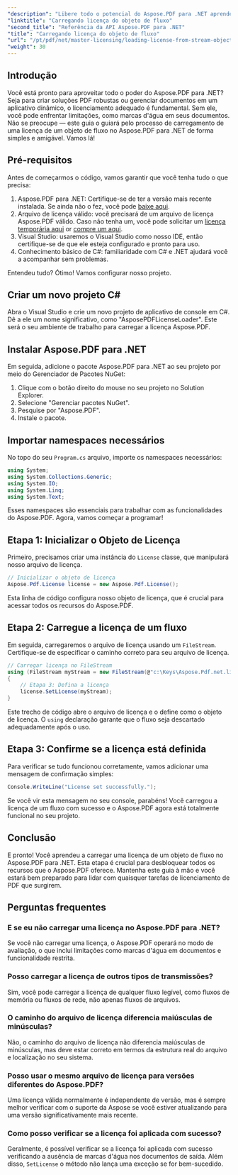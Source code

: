 ```yaml
---
"description": "Libere todo o potencial do Aspose.PDF para .NET aprendendo como carregar uma licença de um fluxo. Este guia completo fornece instruções passo a passo."
"linktitle": "Carregando licença do objeto de fluxo"
"second_title": "Referência da API Aspose.PDF para .NET"
"title": "Carregando licença do objeto de fluxo"
"url": "/pt/pdf/net/master-licensing/loading-license-from-stream-object/"
"weight": 30
---
```


## Introdução

Você está pronto para aproveitar todo o poder do Aspose.PDF para .NET? Seja para criar soluções PDF robustas ou gerenciar documentos em um aplicativo dinâmico, o licenciamento adequado é fundamental. Sem ele, você pode enfrentar limitações, como marcas d'água em seus documentos. Não se preocupe — este guia o guiará pelo processo de carregamento de uma licença de um objeto de fluxo no Aspose.PDF para .NET de forma simples e amigável. Vamos lá!

## Pré-requisitos

Antes de começarmos o código, vamos garantir que você tenha tudo o que precisa:

1. Aspose.PDF para .NET: Certifique-se de ter a versão mais recente instalada. Se ainda não o fez, você pode [baixe aqui](https://releases.aspose.com/pdf/net/).
2. Arquivo de licença válido: você precisará de um arquivo de licença Aspose.PDF válido. Caso não tenha um, você pode solicitar um [licença temporária aqui](https://purchase.aspose.com/tempouary-license/) or [compre um aqui](https://purchase.aspose.com/buy).
3. Visual Studio: usaremos o Visual Studio como nosso IDE, então certifique-se de que ele esteja configurado e pronto para uso.
4. Conhecimento básico de C#: familiaridade com C# e .NET ajudará você a acompanhar sem problemas.

Entendeu tudo? Ótimo! Vamos configurar nosso projeto.

## Criar um novo projeto C#

Abra o Visual Studio e crie um novo projeto de aplicativo de console em C#. Dê a ele um nome significativo, como "AsposePDFLicenseLoader". Este será o seu ambiente de trabalho para carregar a licença Aspose.PDF.

## Instalar Aspose.PDF para .NET

Em seguida, adicione o pacote Aspose.PDF para .NET ao seu projeto por meio do Gerenciador de Pacotes NuGet:

1. Clique com o botão direito do mouse no seu projeto no Solution Explorer.
2. Selecione "Gerenciar pacotes NuGet".
3. Pesquise por "Aspose.PDF".
4. Instale o pacote.

## Importar namespaces necessários

No topo do seu `Program.cs` arquivo, importe os namespaces necessários:

```csharp
using System;
using System.Collections.Generic;
using System.IO;
using System.Linq;
using System.Text;
```

Esses namespaces são essenciais para trabalhar com as funcionalidades do Aspose.PDF. Agora, vamos começar a programar!

## Etapa 1: Inicializar o Objeto de Licença

Primeiro, precisamos criar uma instância do `License` classe, que manipulará nosso arquivo de licença.

```csharp
// Inicializar o objeto de licença
Aspose.Pdf.License license = new Aspose.Pdf.License();
```

Esta linha de código configura nosso objeto de licença, que é crucial para acessar todos os recursos do Aspose.PDF.

## Etapa 2: Carregue a licença de um fluxo

Em seguida, carregaremos o arquivo de licença usando um `FileStream`. Certifique-se de especificar o caminho correto para seu arquivo de licença.

```csharp
// Carregar licença no FileStream
using (FileStream myStream = new FileStream(@"c:\Keys\Aspose.Pdf.net.lic", FileMode.Open))
{
    // Etapa 3: Defina a licença
    license.SetLicense(myStream);
}
```

Este trecho de código abre o arquivo de licença e o define como o objeto de licença. O `using` declaração garante que o fluxo seja descartado adequadamente após o uso.

## Etapa 3: Confirme se a licença está definida

Para verificar se tudo funcionou corretamente, vamos adicionar uma mensagem de confirmação simples:

```csharp
Console.WriteLine("License set successfully.");
```

Se você vir esta mensagem no seu console, parabéns! Você carregou a licença de um fluxo com sucesso e o Aspose.PDF agora está totalmente funcional no seu projeto.

## Conclusão

E pronto! Você aprendeu a carregar uma licença de um objeto de fluxo no Aspose.PDF para .NET. Esta etapa é crucial para desbloquear todos os recursos que o Aspose.PDF oferece. Mantenha este guia à mão e você estará bem preparado para lidar com quaisquer tarefas de licenciamento de PDF que surgirem.

## Perguntas frequentes

### E se eu não carregar uma licença no Aspose.PDF para .NET?  
Se você não carregar uma licença, o Aspose.PDF operará no modo de avaliação, o que inclui limitações como marcas d'água em documentos e funcionalidade restrita.

### Posso carregar a licença de outros tipos de transmissões?  
Sim, você pode carregar a licença de qualquer fluxo legível, como fluxos de memória ou fluxos de rede, não apenas fluxos de arquivos.

### O caminho do arquivo de licença diferencia maiúsculas de minúsculas?  
Não, o caminho do arquivo de licença não diferencia maiúsculas de minúsculas, mas deve estar correto em termos da estrutura real do arquivo e localização no seu sistema.

### Posso usar o mesmo arquivo de licença para versões diferentes do Aspose.PDF?  
Uma licença válida normalmente é independente de versão, mas é sempre melhor verificar com o suporte da Aspose se você estiver atualizando para uma versão significativamente mais recente.

### Como posso verificar se a licença foi aplicada com sucesso?  
Geralmente, é possível verificar se a licença foi aplicada com sucesso verificando a ausência de marcas d'água nos documentos de saída. Além disso, `SetLicense` o método não lança uma exceção se for bem-sucedido.